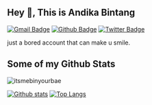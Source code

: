 ## Hey 👋, This is Andika Bintang
[![Gmail Badge](https://img.shields.io/badge/-andikabintang11@gmail.com-c14438?style=flat&logo=Gmail&logoColor=white&link=mailto:andikabintang11@gmail.com)](mailto:andikabintang11@gmail.com) [![Github Badge](https://img.shields.io/badge/-itsmebinyourbae-grey?style=flat&logo=github&logoColor=white&link=https://github.com/itsmebinyourbae/)](https://www.github.com/itsmebinyourbae/) [![Twitter Badge](https://img.shields.io/badge/-binyourbae1337-00acee?style=flat&logo=twitter&logoColor=white&link=https://twitter.com/binyourbae1337/)](https://www.twitter.com/binyourbae1337/) <p align='left'>just a bored account that can make u smile.</p>
## Some of my Github Stats
<p align=left> <img src=https://komarev.com/ghpvc/?username=itsmebinyourbae alt=itsmebinyourbae /> </p>

[![Github stats](https://github-readme-stats.vercel.app/api?username=itsmebinyourbae&show_icons=true&include_all_commits=true)](https://github.com/itsmebinyourbae/github-readme-stats)
[![Top Langs](https://github-readme-stats.vercel.app/api/top-langs/?username=itsmebinyourbae&layout=compact)](https://github.com/itsmebinyourbae/github-readme-stats)

